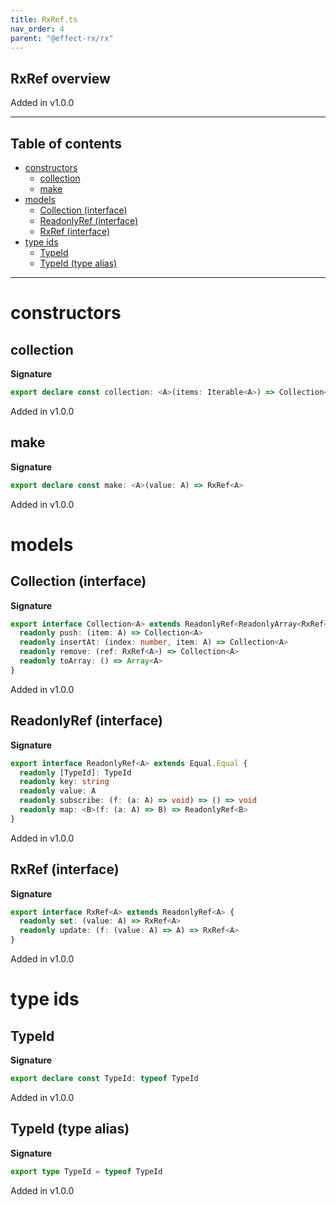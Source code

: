 ```yaml
---
title: RxRef.ts
nav_order: 4
parent: "@effect-rx/rx"
---
```


## RxRef overview

Added in v1.0.0

---

<h2 class="text-delta">Table of contents</h2>

- [constructors](#constructors)
  - [collection](#collection)
  - [make](#make)
- [models](#models)
  - [Collection (interface)](#collection-interface)
  - [ReadonlyRef (interface)](#readonlyref-interface)
  - [RxRef (interface)](#rxref-interface)
- [type ids](#type-ids)
  - [TypeId](#typeid)
  - [TypeId (type alias)](#typeid-type-alias)

---

# constructors

## collection

**Signature**

```ts
export declare const collection: <A>(items: Iterable<A>) => Collection<A>
```

Added in v1.0.0

## make

**Signature**

```ts
export declare const make: <A>(value: A) => RxRef<A>
```

Added in v1.0.0

# models

## Collection (interface)

**Signature**

```ts
export interface Collection<A> extends ReadonlyRef<ReadonlyArray<RxRef<A>>> {
  readonly push: (item: A) => Collection<A>
  readonly insertAt: (index: number, item: A) => Collection<A>
  readonly remove: (ref: RxRef<A>) => Collection<A>
  readonly toArray: () => Array<A>
}
```

Added in v1.0.0

## ReadonlyRef (interface)

**Signature**

```ts
export interface ReadonlyRef<A> extends Equal.Equal {
  readonly [TypeId]: TypeId
  readonly key: string
  readonly value: A
  readonly subscribe: (f: (a: A) => void) => () => void
  readonly map: <B>(f: (a: A) => B) => ReadonlyRef<B>
}
```

Added in v1.0.0

## RxRef (interface)

**Signature**

```ts
export interface RxRef<A> extends ReadonlyRef<A> {
  readonly set: (value: A) => RxRef<A>
  readonly update: (f: (value: A) => A) => RxRef<A>
}
```

Added in v1.0.0

# type ids

## TypeId

**Signature**

```ts
export declare const TypeId: typeof TypeId
```

Added in v1.0.0

## TypeId (type alias)

**Signature**

```ts
export type TypeId = typeof TypeId
```

Added in v1.0.0
